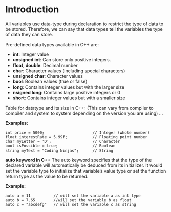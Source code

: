 # Introduction

All variables use data-type during declaration to restrict the type of data to be stored. Therefore, we can say that data types tell the variables the type of data they can store.

Pre-defined data types available in C++ are:
- **int**: Integer value 
- **unsigned int**: Can store only positive integers.
- **float, double**: Decimal number 
- **char**: Character values (including special characters) 
- **unsigned char**: Character values
- **bool**: Boolean values (true or false)
- **long**: Contains integer values but with the larger size
- **nsigned long**: Contains large positive integers or 0
- **short**: Contains integer values but with a smaller size

Table for datatype and its size in C++: (This can vary from compiler to compiler and system to system depending on the version you are using)
...

**Examples:**
```
int price = 5000;                     // Integer (whole number)
float interestRate = 5.99f;           // Floating point number
char myLetter = 'D';                  // Character
bool isPossible = true;               // Boolean
string myText = "Coding Ninjas";      // String
```

**auto keyword in C++**
The auto keyword specifies that the type of the declared variable will automatically be deduced from its initializer.  It would set the variable type to initialize that variable’s value type or set the function return type as the value to be returned.

**Example:**
```
auto a = 11          // will set the variable a as int type
auto b = 7.65        //will set the variable b as float
auto c = "abcdefg"   // will set the variable c as string
```